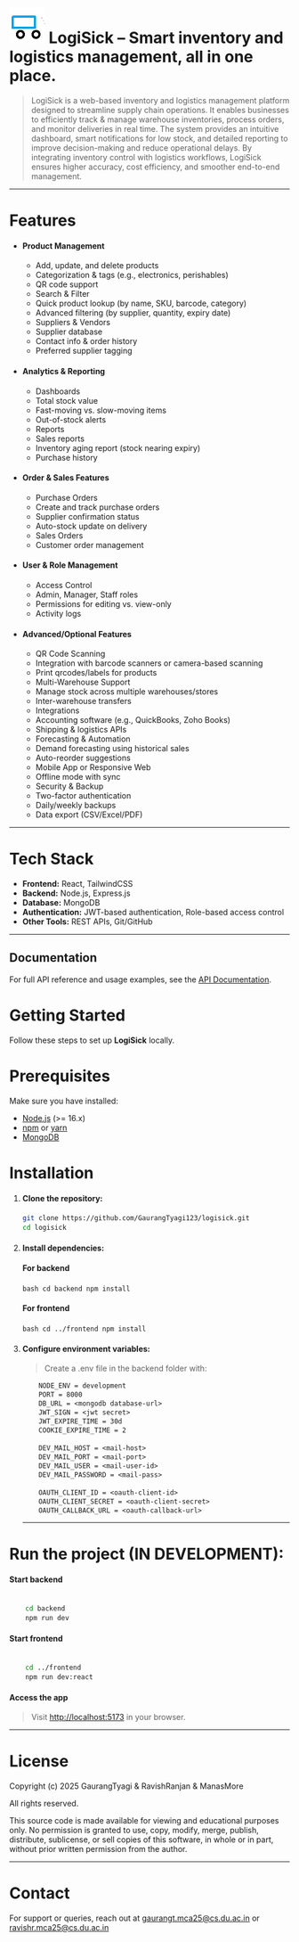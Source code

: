 # ![alt text](frontend/src/assets/icon@4x.png) LogiSick – Smart inventory and logistics management, all in one place.

> LogiSick is a web-based inventory and logistics management platform designed to streamline supply chain operations. It enables businesses to efficiently track & manage warehouse inventories, process orders, and monitor deliveries in real time. The system provides an intuitive dashboard, smart notifications for low stock, and detailed reporting to improve decision-making and reduce operational delays. By integrating inventory control with logistics workflows, LogiSick ensures higher accuracy, cost efficiency, and smoother end-to-end management.

---

# Features

* #### Product Management

  * Add, update, and delete products
  * Categorization & tags (e.g., electronics, perishables)
  * QR code support
  * Search & Filter
  * Quick product lookup (by name, SKU, barcode, category)
  * Advanced filtering (by supplier, quantity, expiry date)
  * Suppliers & Vendors
  * Supplier database
  * Contact info & order history
  * Preferred supplier tagging
* #### Analytics & Reporting

  * Dashboards
  * Total stock value
  * Fast-moving vs. slow-moving items
  * Out-of-stock alerts
  * Reports
  * Sales reports
  * Inventory aging report (stock nearing expiry)
  * Purchase history
* #### Order & Sales Features

  * Purchase Orders
  * Create and track purchase orders
  * Supplier confirmation status
  * Auto-stock update on delivery
  * Sales Orders
  * Customer order management
* #### User & Role Management

  * Access Control
  * Admin, Manager, Staff roles
  * Permissions for editing vs. view-only
  * Activity logs
* #### Advanced/Optional Features

  * QR Code Scanning
  * Integration with barcode scanners or camera-based scanning
  * Print qrcodes/labels for products
  * Multi-Warehouse Support
  * Manage stock across multiple warehouses/stores
  * Inter-warehouse transfers
  * Integrations
  * Accounting software (e.g., QuickBooks, Zoho Books)
  * Shipping & logistics APIs
  * Forecasting & Automation
  * Demand forecasting using historical sales
  * Auto-reorder suggestions
  * Mobile App or Responsive Web
  * Offline mode with sync
  * Security & Backup
  * Two-factor authentication
  * Daily/weekly backups
  * Data export (CSV/Excel/PDF)

---

# Tech Stack

- **Frontend:** React, TailwindCSS
- **Backend:** Node.js, Express.js
- **Database:** MongoDB 
- **Authentication:** JWT-based authentication, Role-based access control
- **Other Tools:**  REST APIs, Git/GitHub

---
## Documentation

For full API reference and usage examples, see the [API Documentation](https://documenter.getpostman.com/view/47791845/2sB3BLjnwi).

# Getting Started

Follow these steps to set up **LogiSick** locally.

# Prerequisites

Make sure you have installed:

- [Node.js](https://nodejs.org/) (>= 16.x)
- [npm](https://www.npmjs.com/) or [yarn](https://yarnpkg.com/)
- [MongoDB](https://www.mongodb.com/)

# Installation

1. #### Clone the repository:


   ```bash
   git clone https://github.com/GaurangTyagi123/logisick.git
   cd logisick

   ```
2. #### Install dependencies:

   #### For backend

   ``bash cd backend npm install ``

   #### For frontend

   ``bash cd ../frontend npm install ``
3. #### Configure environment variables:


   > Create a .env file in the backend folder with:
   >

   ```
       NODE_ENV = development
       PORT = 8000
       DB_URL = <mongodb database-url>
       JWT_SIGN = <jwt secret>
       JWT_EXPIRE_TIME = 30d
       COOKIE_EXPIRE_TIME = 2

       DEV_MAIL_HOST = <mail-host>
       DEV_MAIL_PORT = <mail-port>
       DEV_MAIL_USER = <mail-user-id>
       DEV_MAIL_PASSWORD = <mail-pass>

       OAUTH_CLIENT_ID = <oauth-client-id>
       OAUTH_CLIENT_SECRET = <oauth-client-secret>
       OAUTH_CALLBACK_URL = <oauth-callback-url>
   ```

   ---

# Run the project (IN DEVELOPMENT):

#### Start backend

```bash

    cd backend
    npm run dev
```

#### Start frontend

```bash

    cd ../frontend
    npm run dev:react

```

#### Access the app

> Visit [http://localhost:5173](http://localhost:5173) in your browser.

----

# License

Copyright (c) 2025 GaurangTyagi & RavishRanjan & ManasMore

All rights reserved.

This source code is made available for viewing and educational purposes only.
No permission is granted to use, copy, modify, merge, publish, distribute, sublicense, or sell copies of this software, in whole or in part, without prior written permission from the author.

----

# Contact
For support or queries, reach out at [gaurangt.mca25@cs.du.ac.in](mailto:gaurangt.mca25@cs.du.ac.in) or [ravishr.mca25@cs.du.ac.in](mailto:ravishr.mca25@cs.du.ac.in)
